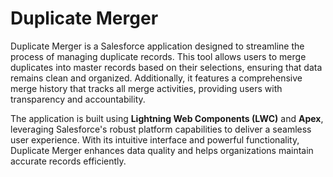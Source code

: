 # Duplicate Merger
Duplicate Merger is a Salesforce application designed to streamline the process of managing duplicate records. This tool allows users to merge duplicates into master records based on their selections, ensuring that data remains clean and organized. Additionally, it features a comprehensive merge history that tracks all merge activities, providing users with transparency and accountability.

The application is built using **Lightning Web Components (LWC)** and **Apex**, leveraging Salesforce's robust platform capabilities to deliver a seamless user experience. With its intuitive interface and powerful functionality, Duplicate Merger enhances data quality and helps organizations maintain accurate records efficiently.
